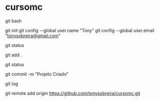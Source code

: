# cursomc

git bash

git init
git config --global user.name "Tony"
git config --global user.email "tonysobreira@gmail.com"

git status

git add .

git status

git commit -m "Projeto Criado"

git log

git remote add origin https://github.com/tonysobreira/cursomc.git


